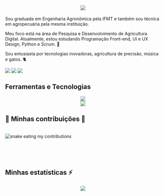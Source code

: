 
<h1 align="center">
    <img src="https://readme-typing-svg.herokuapp.com/?font=Righteous&size=35&center=true&vCenter=true&width=500&height=70&duration=4000&lines=Hi+There!+👋;+I'm+Bruna+Wüst!;" />
</h1>


Sou graduada em Engenharia Agronômica pela IFMT e também sou técnica em agropecuária pela mesma instituição.

Meu foco está na área de Pesquisa e Desenvolvimento de Agricultura Digital. Atualmente, estou estudando Programação Front-end, UI e UX Design, Python e Scrum. 	:seedling:

Sou entusiasta por tecnologias inovadoras, agricultura de precisão, música e gatos. :cat2:

<div>
<a href = "brunawustagro@gmail.com"><img loading="lazy" src="https://img.shields.io/badge/Gmail-D14836?style=for-the-badge&logo=gmail&logoColor=white" target="_blank"></a>
<a href="https://www.linkedin.com/in/bruna-gabriele-wust/" target="_blank"><img loading="lazy" src="https://img.shields.io/badge/-LinkedIn-%230077B5?style=for-the-badge&logo=linkedin&logoColor=white" target="_blank"></a>  <img src="https://img.shields.io/badge/Portfolio-FF5722?style=for-the-badge&logo=todoist&logoColor=white" target="_blank" /> 
  
</div>

## Ferramentas e Tecnologias 

<div align="center">
    <img src="https://skillicons.dev/icons?i=github,python,javascript" /><br>
    <img src="https://skillicons.dev/icons?i=r,mysql,html,css,vscode,figma,git" />
</div>


  <h2>🐍 Minhas contribuições 🐍</h2>
  <br>
  <img alt="snake eating my contributions" src="https://raw.githubusercontent.com/BrunaWust/BrunaWust/output/github-contribution-grid-snake.svg" />
  
  <br/><br/><br/>
</div>

## Minhas estatísticas ⚡



<h3 align="center">
    <img src="https://readme-typing-svg.herokuapp.com/?font=Righteous&size=25&center=true&vCenter=true&width=500&height=70&duration=4000&lines=Obrigada+pela+visita!+✌️;+Mande-me+uma+messagem+no+Linkedin!;Estou+sempre+disposto+a+colaborar+:)">
</h3>
